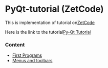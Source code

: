 # PyQt-tutorial (ZetCode)

This is implementation of tutorial on[ZetCode](http://zetcode.com) 

Here is the link to the tutorial[Py-Qt Tutorial](http://zetcode.com/gui/pyqt5/)

### Content

* [First Programs](https://github.com/duskybomb/PyQt-tutorial/tree/master/FirstProgram)
* [Menus and toolbars](https://github.com/duskybomb/PyQt-tutorial/tree/master/MenuAndToolbars)